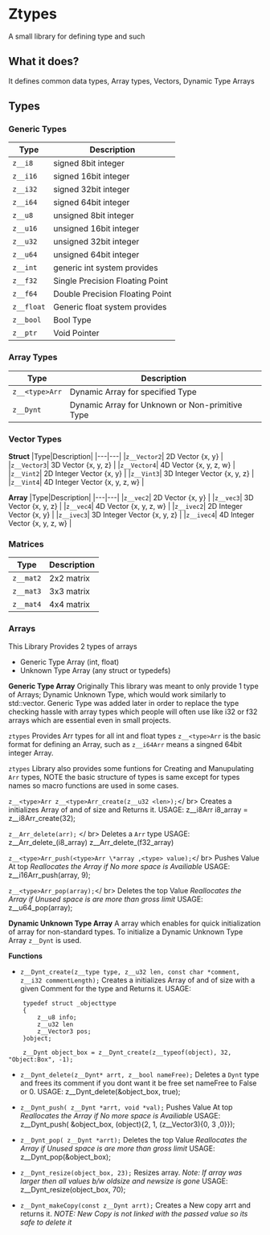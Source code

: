 # Ztypes
A small library for defining type and such

## What it does?
It defines common data types, Array types, Vectors, Dynamic Type Arrays

## Types

### Generic Types

|Type|Description|
|---|---|
|`z__i8`| signed 8bit integer |
|`z__i16`| signed 16bit integer |
|`z__i32`| signed 32bit integer |
|`z__i64`| signed 64bit integer |
|`z__u8`| unsigned 8bit integer |
|`z__u16`| unsigned 16bit integer |
|`z__u32`| unsigned 32bit integer |
|`z__u64`| unsigned 64bit integer |
|`z__int`| generic int system provides |
|`z__f32`| Single Precision Floating Point |
|`z__f64`| Double Precision Floating Point |
|`z__float`| Generic float system provides |
|`z__bool`| Bool Type |
|`z__ptr`| Void Pointer |

### Array Types

|Type|Description|
|---|---|
|`z__<type>Arr`| Dynamic Array for specified Type|
|`z__Dynt`| Dynamic Array for Unknown or Non-primitive Type|

### Vector Types

**Struct**
|Type|Description|
|---|---|
|`z__Vector2`| 2D Vector {x, y} |
|`z__Vector3`| 3D Vector {x, y, z} |
|`z__Vector4`| 4D Vector {x, y, z, w} |
|`z__Vint2`| 2D Integer Vector {x, y} |
|`z__Vint3`| 3D Integer Vector {x, y, z} |
|`z__Vint4`| 4D Integer Vector {x, y, z, w} |

**Array**
|Type|Description|
|---|---|
|`z__vec2`| 2D Vector {x, y} |
|`z__vec3`| 3D Vector {x, y, z} |
|`z__vec4`| 4D Vector {x, y, z, w} |
|`z__ivec2`| 2D Integer Vector {x, y} |
|`z__ivec3`| 3D Integer Vector {x, y, z} |
|`z__ivec4`| 4D Integer Vector {x, y, z, w} |


### Matrices

|Type|Description|
|---|---|
|`z__mat2`| 2x2 matrix |
|`z__mat3`| 3x3 matrix |
|`z__mat4`| 4x4 matrix |


### Arrays
This Library Provides 2 types of arrays
- Generic Type Array (int, float)
- Unknown Type Array (any struct or typedefs)

**Generic Type Array**
Originally This library was meant to only provide 1 type of Arrays; Dynamic Unknown Type, which would work similarly to std::vector.
Generic Type was added later in order to replace the type checking hassle with array types which people will often use like i32 or f32 arrays which are essential even in small projects.

`ztypes` Provides Arr types for all int and float types
`z__<type>Arr` is the basic format for defining an Array, such as `z__i64Arr` means a singned 64bit integer Array.

`ztypes` Library also provides some funtions for Creating and Manupulating `Arr` types, NOTE the basic structure of types is same except for types names so macro functions are used in some cases.

`z__<type>Arr z__<type>Arr_create(z__u32 <len>);`</ br>
    Creates a initializes Array of <type> and of size <len> and Returns it.
    USAGE: z__i8Arr i8_array = z__i8Arr_create(32);

`z__Arr_delete(arr);` </ br>
    Deletes a `Arr` type 
    USAGE: z__Arr_delete_(i8_array)
           z__Arr_delete_(f32_array)

`z__<type>Arr_push(<type>Arr \*array ,<type> value);`</ br>
    Pushes Value At top
    *Reallocates the Array if No more space is Availiable*
    USAGE: z__i16Arr_push(array, 9);

`z__<type>Arr_pop(array);`</ br>
    Deletes the top Value
    *Reallocates the Array if Unused space is are more than gross limit*
    USAGE: z__u64_pop(array);

**Dynamic Unknown Type Array**
A array which enables for quick initialization of array for non-standard types.
To initialize a Dynamic Unknown Type Array `z__Dynt` is used.

**Functions**
- ```z__Dynt_create(z__type type, z__u32 len, const char *comment, z__i32 commentLength);```
    Creates a initializes Array of <type> and of size <len> with a given Comment for the type and Returns it.
    USAGE: 
```
    typedef struct _objecttype
    {
        z__u8 info;
        z__u32 len
        z__Vector3 pos;
    }object;

    z__Dynt object_box = z__Dynt_create(z__typeof(object), 32, "Object:Box", -1);
```

- ```z__Dynt_delete(z__Dynt* arrt, z__bool nameFree);```
    Deletes a `Dynt` type and frees its comment if you dont want it be free set nameFree to False or 0.
    USAGE: z__Dynt_delete(&object_box, true);

- ```z__Dynt_push( z__Dynt *arrt, void *val);```
    Pushes Value At top
    *Reallocates the Array if No more space is Availiable*
    USAGE: z__Dynt_push( &object_box, (object){2, 1, (z__Vector3){0, 3 ,0}});

- ```z__Dynt_pop( z__Dynt *arrt);```
    Deletes the top Value
    *Reallocates the Array if Unused space is are more than gross limit*
    USAGE: z__Dynt_pop(&object_box);

- ```z__Dynt_resize(object_box, 23);```
    Resizes array.
    *Note: If array was larger then all values b/w oldsize and newsize is gone*
    USAGE: z__Dynt_resize(object_box, 70);

- ```z__Dynt_makeCopy(const z__Dynt arrt);```
    Creates a New copy arrt and returns it.
    *NOTE: New Copy is not linked with the passed value so its safe to delete it*

